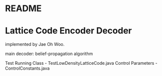 # README

# Lattice Code Encoder Decoder

implemented by Jae Oh Woo.

main decoder: belief-propagation algorithm

Test Running Class - TestLowDensityLatticeCode.java
Control Parameters - ControlConstants.java
